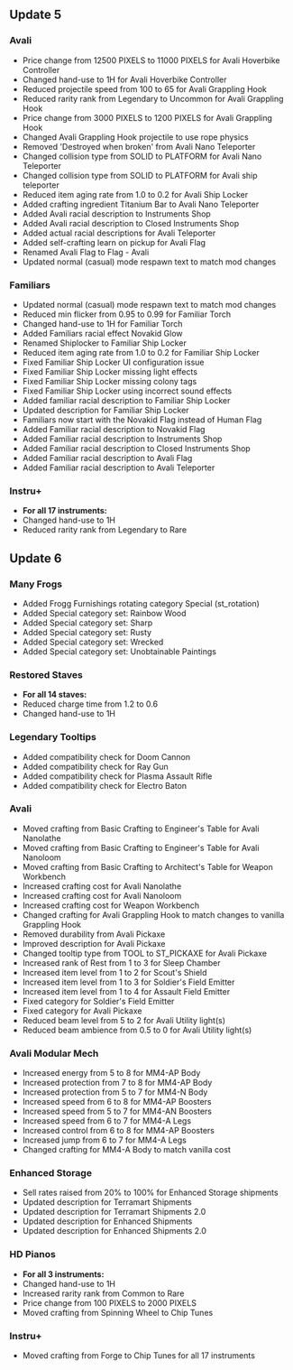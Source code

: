 ## Update 5
### Avali
+ Price change from 12500 PIXELS to 11000 PIXELS for Avali Hoverbike Controller
+ Changed hand-use to 1H for Avali Hoverbike Controller
+ Reduced projectile speed from 100 to 65 for Avali Grappling Hook
+ Reduced rarity rank from Legendary to Uncommon for Avali Grappling Hook
+ Price change from 3000 PIXELS to 1200 PIXELS for Avali Grappling Hook
+ Changed Avali Grappling Hook projectile to use rope physics
+ Removed 'Destroyed when broken' from Avali Nano Teleporter
+ Changed collision type from SOLID to PLATFORM for Avali Nano Teleporter
+ Changed collision type from SOLID to PLATFORM for Avali ship teleporter
+ Reduced item aging rate from 1.0 to 0.2 for Avali Ship Locker
+ Added crafting ingredient Titanium Bar to Avali Nano Teleporter
+ Added Avali racial description to Instruments Shop
+ Added Avali racial description to Closed Instruments Shop
+ Added actual racial descriptions for Avali Teleporter
+ Added self-crafting learn on pickup for Avali Flag
+ Renamed Avali Flag to Flag - Avali
+ Updated normal (casual) mode respawn text to match mod changes

### Familiars
+ Updated normal (casual) mode respawn text to match mod changes
+ Reduced min flicker from 0.95 to 0.99 for Familiar Torch
+ Changed hand-use to 1H for Familiar Torch
+ Added Familiars racial effect Novakid Glow
+ Renamed Shiplocker to Familiar Ship Locker
+ Reduced item aging rate from 1.0 to 0.2 for Familiar Ship Locker
+ Fixed Familiar Ship Locker UI configuration issue
+ Fixed Familiar Ship Locker missing light effects
+ Fixed Familiar Ship Locker missing colony tags
+ Fixed Familiar Ship Locker using incorrect sound effects
+ Added familiar racial description to Familiar Ship Locker
+ Updated description for Familiar Ship Locker
+ Familiars now start with the Novakid Flag instead of Human Flag
+ Added Familiar racial description to Novakid Flag
+ Added Familiar racial description to Instruments Shop
+ Added Familiar racial description to Closed Instruments Shop
+ Added Familiar racial description to Avali Flag
+ Added Familiar racial description to Avali Teleporter

### Instru+
+ **For all 17 instruments:**
+ Changed hand-use to 1H
+ Reduced rarity rank from Legendary to Rare

## Update 6
### Many Frogs
+ Added Frogg Furnishings rotating category Special (st_rotation)
+ Added Special category set: Rainbow Wood
+ Added Special category set: Sharp
+ Added Special category set: Rusty
+ Added Special category set: Wrecked
+ Added Special category set: Unobtainable Paintings

### Restored Staves
+ **For all 14 staves:**
+ Reduced charge time from 1.2 to 0.6
+ Changed hand-use to 1H

### Legendary Tooltips
+ Added compatibility check for Doom Cannon
+ Added compatibility check for Ray Gun
+ Added compatibility check for Plasma Assault Rifle
+ Added compatibility check for Electro Baton

### Avali
+ Moved crafting from Basic Crafting to Engineer's Table for Avali Nanolathe
+ Moved crafting from Basic Crafting to Engineer's Table for Avali Nanoloom
+ Moved crafting from Basic Crafting to Architect's Table for Weapon Workbench
+ Increased crafting cost for Avali Nanolathe
+ Increased crafting cost for Avali Nanoloom
+ Increased crafting cost for Weapon Workbench
+ Changed crafting for Avali Grappling Hook to match changes to vanilla Grappling Hook
+ Removed durability from Avali Pickaxe
+ Improved description for Avali Pickaxe
+ Changed tooltip type from TOOL to ST_PICKAXE for Avali Pickaxe
+ Increased rank of Rest from 1 to 3 for Sleep Chamber
+ Increased item level from 1 to 2 for Scout's Shield
+ Increased item level from 1 to 3 for Soldier's Field Emitter
+ Increased item level from 1 to 4 for Assault Field Emitter
+ Fixed category for Soldier's Field Emitter
+ Fixed category for Avali Pickaxe
+ Reduced beam level from 5 to 2 for Avali Utility light(s)
+ Reduced beam ambience from 0.5 to 0 for Avali Utility light(s)

### Avali Modular Mech
+ Increased energy from 5 to 8 for MM4-AP Body
+ Increased protection from 7 to 8 for MM4-AP Body
+ Increased protection from 5 to 7 for MM4-N Body
+ Increased speed from 6 to 8 for MM4-AP Boosters
+ Increased speed from 5 to 7 for MM4-AN Boosters
+ Increased speed from 6 to 7 for MM4-A Legs
+ Increased control from 6 to 8 for MM4-AP Boosters
+ Increased jump from 6 to 7 for MM4-A Legs
+ Changed crafting for MM4-A Body to match vanilla cost

### Enhanced Storage
+ Sell rates raised from 20% to 100% for Enhanced Storage shipments
+ Updated description for Terramart Shipments
+ Updated description for Terramart Shipments 2.0
+ Updated description for Enhanced Shipments
+ Updated description for Enhanced Shipments 2.0

### HD Pianos
+ **For all 3 instruments:**
+ Changed hand-use to 1H
+ Increased rarity rank from Common to Rare
+ Price change from 100 PIXELS to 2000 PIXELS
+ Moved crafting from Spinning Wheel to Chip Tunes

### Instru+
+ Moved crafting from Forge to Chip Tunes for all 17 instruments
